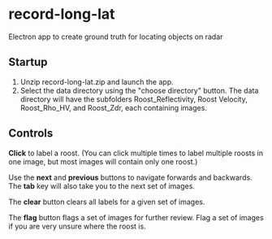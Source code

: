 # record-long-lat
Electron app to create ground truth for locating objects on radar

## Startup 
1) Unzip record-long-lat.zip and launch the app. 
2) Select the data directory using the "choose directory" button. The data directory will have the subfolders Roost_Reflectivity, Roost Velocity, Roost_Rho_HV, and Roost_Zdr, each containing images.

## Controls
**Click** to label a roost. (You can click multiple times to label multiple roosts in one image, but most images will contain only one roost.) 

Use the **next** and **previous** buttons to navigate forwards and backwards. The **tab** key will also take you to the next set of images. 

The **clear** button clears all labels for a given set of images. 

The **flag** button flags a set of images for further review. Flag a set of images if you are very unsure where the roost is. 
